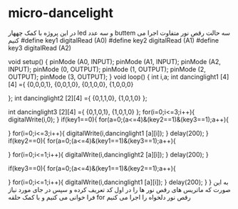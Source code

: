 # micro-dancelight
در این پروژه با کمک چههار led و سه عدد buttem سه حالت رقص نور متفاوت اجرا می کنیم
#define key1 digitalRead (A0)
  #define key2 digitalRead (A1)
  #define key3 digitalRead (A2)
 
 
 
 void setup() {
pinMode (A0, INPUT);
pinMode (A1, INPUT);
pinMode (A2, INPUT);
pinMode (0, OUTPUT);
pinMode (1, OUTPUT);
pinMode (2, OUTPUT);
pinMode (3, OUTPUT);
 }
void loop() {
int i,a;
int dancinglight1 [4][4] ={
{0,0,0,1},
{0,0,1,0},
{0,1,0,0},
{1,0,0,0}

};
int dancinglight2 [2][4] ={
{0,1,1,0},
{1,0,1,0}
};

int dancinglight3 [2][4] ={
{0,1,0,1},
{1,0,1,0}
};
for(i=0;i<=3;i++){
  digitalWrite(i,0);
}
if(key1==0){
  for(a=0;(a<=4)&(key2==1)&(key3==1);a++){

}
for(i=0;i<=3;i++){
  digitalWrite(i,dancinglight1 [a][i]);
}
delay(200);
}
if(key2==0){
  for(a=0;(a<=4)&(key1==1)&(key3==1);a++){

}
for(i=0;i<=1;i++){
  digitalWrite(i,dancinglight2 [a][i]);
}
delay(200);
}

if(key3==0){
  for(a=0;(a<=4)&(key1==1)&(key2==1);a++){

}
for(i=0;i<=1;i++){
  digitalWrite(i,dancinglight1 [a][i]);
}
delay(200);
}
}
به این صورت که ماتریس های رقص نور ها را در اول کد تعریف کرده و سپس در جای مورد نیاز فرا خوانی می کنیم
و با کمک حلقه for رقص نور دلخواه را اجرا می کنیم

